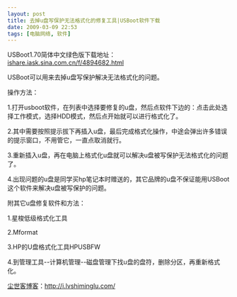 ```yaml
---
layout: post
title: 去掉u盘写保护无法格式化的修复工具|USBoot软件下载
date: 2009-03-09 22:53
tags: [电脑网络, 软件]
---
```

USBoot1.70简体中文绿色版下载地址：<a href="http://ishare.iask.sina.com.cn/f/4894682.html" target="_blank">ishare.iask.sina.com.cn/f/4894682.html</a>

USBoot可以用来去掉u盘写保护解决无法格式化的问题。

操作方法：

1.打开usboot软件，在列表中选择要修复的u盘，然后点软件下边的：点击此处选择工作模式，选择HDD模式，然后点开始就可以进行格式化了。

2.其中需要按照提示拔下再插入u盘，最后完成格式化操作，中途会弹出许多错误的提示窗口，不用管它，一直点取消就行。

3.重新插入u盘，再在电脑上格式化u盘就可以解决u盘被写保护无法格式化的问题了。

4.出现问题的u盘是同学买hp笔记本时赠送的，其它品牌的u盘不保证能用USBoot这个软件来解决u盘被写保护的问题。

附其它u盘修复软件和方法：

1.星梭低级格式化工具

2.Mformat

3.HP的U盘格式化工具HPUSBFW

4.到管理工具--计算机管理--磁盘管理下找u盘的盘符，删除分区，再重新格式化。

<a href="http://i.lvshiminglu.com/">尘世客博客</a>：<a href="http://i.lvshiminglu.com/">http://i.lvshiminglu.com/</a>

